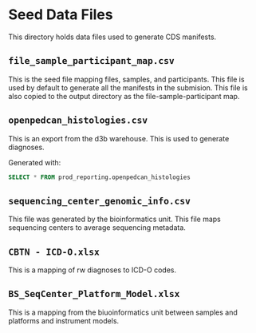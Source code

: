 # Seed Data Files

This directory holds data files used to generate CDS manifests.

## `file_sample_participant_map.csv`

This is the seed file mapping files, samples, and participants. This file is
used by default to generate all the manifests in the submision. This file is
also copied to the output directory as the file-sample-participant map.

## `openpedcan_histologies.csv`

This is an export from the d3b warehouse. This is used to generate diagnoses.

Generated with:

```sql
SELECT * FROM prod_reporting.openpedcan_histologies
```

## `sequencing_center_genomic_info.csv`

This file was generated by the bioinformatics unit. This file maps sequencing
centers to average sequencing metadata.

## `CBTN - ICD-O.xlsx`

This is a mapping of rw diagnoses to ICD-O codes.

## `BS_SeqCenter_Platform_Model.xlsx`

This is a mapping from the biuoinformatics unit between samples and platforms
and instrument models.
